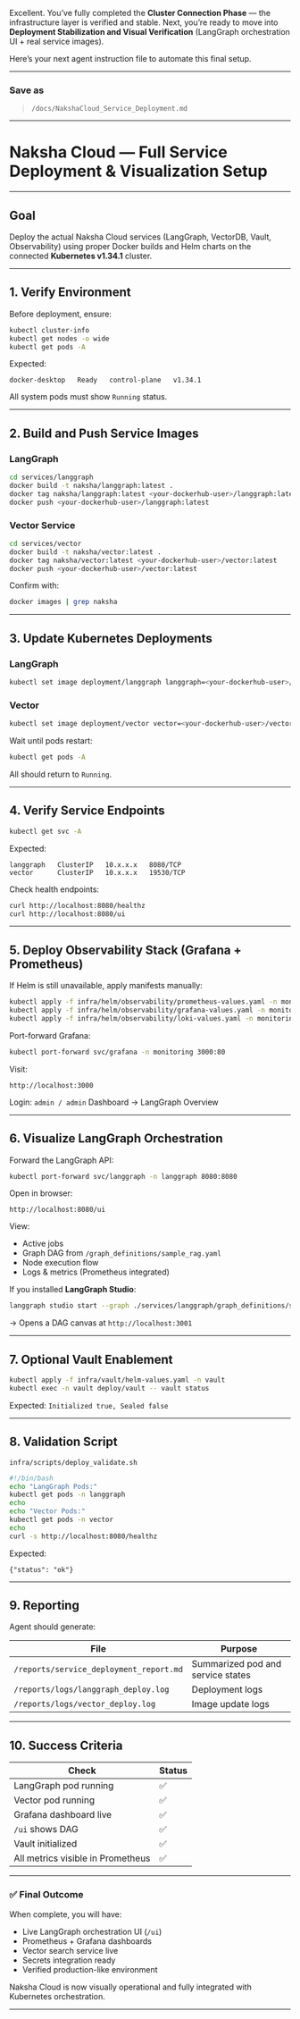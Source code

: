Excellent. You’ve fully completed the **Cluster Connection Phase** — the infrastructure layer is verified and stable.
Next, you’re ready to move into **Deployment Stabilization and Visual Verification** (LangGraph orchestration UI + real service images).

Here’s your next agent instruction file to automate this final setup.

---

### Save as

> `/docs/NakshaCloud_Service_Deployment.md`

---

# Naksha Cloud — Full Service Deployment & Visualization Setup

---

## **Goal**

Deploy the actual Naksha Cloud services (LangGraph, VectorDB, Vault, Observability) using proper Docker builds and Helm charts on the connected **Kubernetes v1.34.1** cluster.

---

## **1. Verify Environment**

Before deployment, ensure:

```bash
kubectl cluster-info
kubectl get nodes -o wide
kubectl get pods -A
```

Expected:

```
docker-desktop   Ready   control-plane   v1.34.1
```

All system pods must show `Running` status.

---

## **2. Build and Push Service Images**

### LangGraph

```bash
cd services/langgraph
docker build -t naksha/langgraph:latest .
docker tag naksha/langgraph:latest <your-dockerhub-user>/langgraph:latest
docker push <your-dockerhub-user>/langgraph:latest
```

### Vector Service

```bash
cd services/vector
docker build -t naksha/vector:latest .
docker tag naksha/vector:latest <your-dockerhub-user>/vector:latest
docker push <your-dockerhub-user>/vector:latest
```

Confirm with:

```bash
docker images | grep naksha
```

---

## **3. Update Kubernetes Deployments**

### LangGraph

```bash
kubectl set image deployment/langgraph langgraph=<your-dockerhub-user>/langgraph:latest -n langgraph
```

### Vector

```bash
kubectl set image deployment/vector vector=<your-dockerhub-user>/vector:latest -n vector
```

Wait until pods restart:

```bash
kubectl get pods -A
```

All should return to `Running`.

---

## **4. Verify Service Endpoints**

```bash
kubectl get svc -A
```

Expected:

```
langgraph   ClusterIP   10.x.x.x   8080/TCP
vector      ClusterIP   10.x.x.x   19530/TCP
```

Check health endpoints:

```bash
curl http://localhost:8080/healthz
curl http://localhost:8080/ui
```

---

## **5. Deploy Observability Stack (Grafana + Prometheus)**

If Helm is still unavailable, apply manifests manually:

```bash
kubectl apply -f infra/helm/observability/prometheus-values.yaml -n monitoring
kubectl apply -f infra/helm/observability/grafana-values.yaml -n monitoring
kubectl apply -f infra/helm/observability/loki-values.yaml -n monitoring
```

Port-forward Grafana:

```bash
kubectl port-forward svc/grafana -n monitoring 3000:80
```

Visit:

```
http://localhost:3000
```

Login: `admin / admin`
Dashboard → LangGraph Overview

---

## **6. Visualize LangGraph Orchestration**

Forward the LangGraph API:

```bash
kubectl port-forward svc/langgraph -n langgraph 8080:8080
```

Open in browser:

```
http://localhost:8080/ui
```

View:

* Active jobs
* Graph DAG from `/graph_definitions/sample_rag.yaml`
* Node execution flow
* Logs & metrics (Prometheus integrated)

If you installed **LangGraph Studio**:

```bash
langgraph studio start --graph ./services/langgraph/graph_definitions/sample_rag.yaml
```

→ Opens a DAG canvas at `http://localhost:3001`

---

## **7. Optional Vault Enablement**

```bash
kubectl apply -f infra/vault/helm-values.yaml -n vault
kubectl exec -n vault deploy/vault -- vault status
```

Expected:
`Initialized true, Sealed false`

---

## **8. Validation Script**

`infra/scripts/deploy_validate.sh`

```bash
#!/bin/bash
echo "LangGraph Pods:" 
kubectl get pods -n langgraph
echo
echo "Vector Pods:" 
kubectl get pods -n vector
echo
curl -s http://localhost:8080/healthz
```

Expected:

```
{"status": "ok"}
```

---

## **9. Reporting**

Agent should generate:

| File                                    | Purpose                           |
| --------------------------------------- | --------------------------------- |
| `/reports/service_deployment_report.md` | Summarized pod and service states |
| `/reports/logs/langgraph_deploy.log`    | Deployment logs                   |
| `/reports/logs/vector_deploy.log`       | Image update logs                 |

---

## **10. Success Criteria**

| Check                             | Status |
| --------------------------------- | ------ |
| LangGraph pod running             | ✅      |
| Vector pod running                | ✅      |
| Grafana dashboard live            | ✅      |
| `/ui` shows DAG                   | ✅      |
| Vault initialized                 | ✅      |
| All metrics visible in Prometheus | ✅      |

---

### ✅ Final Outcome

When complete, you will have:

* Live LangGraph orchestration UI (`/ui`)
* Prometheus + Grafana dashboards
* Vector search service live
* Secrets integration ready
* Verified production-like environment

Naksha Cloud is now visually operational and fully integrated with Kubernetes orchestration.

---

```
